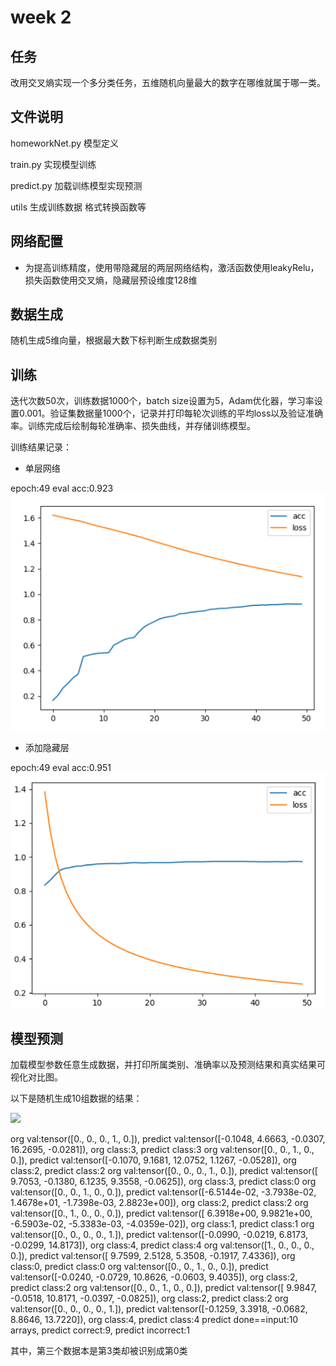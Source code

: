 # week 2
## 任务

改用交叉熵实现一个多分类任务，五维随机向量最大的数字在哪维就属于哪一类。

## 文件说明

homeworkNet.py 模型定义

train.py 实现模型训练

predict.py 加载训练模型实现预测

utils 生成训练数据 格式转换函数等

## 网络配置

* 为提高训练精度，使用带隐藏层的两层网络结构，激活函数使用leakyRelu，损失函数使用交叉熵，隐藏层预设维度128维

## 数据生成

随机生成5维向量，根据最大数下标判断生成数据类别

## 训练

迭代次数50次，训练数据1000个，batch size设置为5，Adam优化器，学习率设置0.001。验证集数据量1000个，记录并打印每轮次训练的平均loss以及验证准确率。训练完成后绘制每轮准确率、损失曲线，并存储训练模型。

训练结果记录：

* 单层网络

epoch:49 eval acc:0.923
![one_layer.png](pic/one_layer.png)

* 添加隐藏层

epoch:49 eval acc:0.951
![use_hid_layer.png](pic/use_hid_layer.png)

## 模型预测

加载模型参数任意生成数据，并打印所属类别、准确率以及预测结果和真实结果可视化对比图。

以下是随机生成10组数据的结果：

![](H:\1.ai_learning\2.project\3.week2\2.homework\pic\result.png)

org val:tensor([0., 0., 0., 1., 0.]), predict val:tensor([-0.1048,  4.6663, -0.0307, 16.2695, -0.0281]), org class:3, predict class:3
org val:tensor([0., 0., 1., 0., 0.]), predict val:tensor([-0.1070,  9.1681, 12.0752,  1.1267, -0.0528]), org class:2, predict class:2
org val:tensor([0., 0., 0., 1., 0.]), predict val:tensor([ 9.7053, -0.1380,  6.1235,  9.3558, -0.0625]), org class:3, predict class:0
org val:tensor([0., 0., 1., 0., 0.]), predict val:tensor([-6.5144e-02, -3.7938e-02,  1.4678e+01, -1.7398e-03,  2.8823e+00]), org class:2, predict class:2
org val:tensor([0., 1., 0., 0., 0.]), predict val:tensor([ 6.3918e+00,  9.9821e+00, -6.5903e-02, -5.3383e-03, -4.0359e-02]), org class:1, predict class:1
org val:tensor([0., 0., 0., 0., 1.]), predict val:tensor([-0.0990, -0.0219,  6.8173, -0.0299, 14.8173]), org class:4, predict class:4
org val:tensor([1., 0., 0., 0., 0.]), predict val:tensor([ 9.7599,  2.5128,  5.3508, -0.1917,  7.4336]), org class:0, predict class:0
org val:tensor([0., 0., 1., 0., 0.]), predict val:tensor([-0.0240, -0.0729, 10.8626, -0.0603,  9.4035]), org class:2, predict class:2
org val:tensor([0., 0., 1., 0., 0.]), predict val:tensor([ 9.9847, -0.0518, 10.8171, -0.0397, -0.0825]), org class:2, predict class:2
org val:tensor([0., 0., 0., 0., 1.]), predict val:tensor([-0.1259,  3.3918, -0.0682,  8.8646, 13.7220]), org class:4, predict class:4
predict done==input:10 arrays, predict correct:9, predict incorrect:1

其中，第三个数据本是第3类却被识别成第0类
